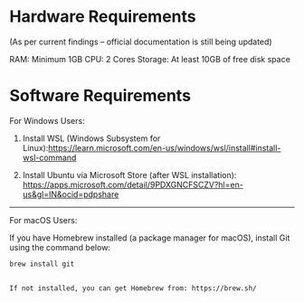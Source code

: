 
# Hardware Requirements

(As per current findings – official documentation is still being updated)

RAM: Minimum 1GB
CPU: 2 Cores
Storage: At least 10GB of free disk space

# Software Requirements

For Windows Users:

1. Install WSL (Windows Subsystem for Linux):https://learn.microsoft.com/en-us/windows/wsl/install#install-wsl-command


2. Install Ubuntu via Microsoft Store (after WSL installation):
https://apps.microsoft.com/detail/9PDXGNCFSCZV?hl=en-us&gl=IN&ocid=pdpshare

---

For macOS Users:

If you have Homebrew installed (a package manager for macOS), install Git using the command below:


```bash
brew install git


If not installed, you can get Homebrew from: https://brew.sh/
